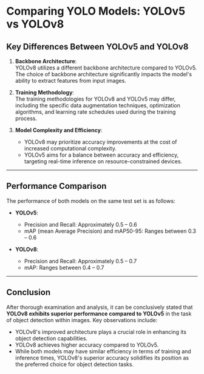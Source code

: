 # Comparing YOLO Models: YOLOv5 vs YOLOv8

## Key Differences Between YOLOv5 and YOLOv8

1. **Backbone Architecture**:  
   YOLOv8 utilizes a different backbone architecture compared to YOLOv5. The choice of backbone architecture significantly impacts the model's ability to extract features from input images.

2. **Training Methodology**:  
   The training methodologies for YOLOv8 and YOLOv5 may differ, including the specific data augmentation techniques, optimization algorithms, and learning rate schedules used during the training process.

3. **Model Complexity and Efficiency**:  
   - YOLOv8 may prioritize accuracy improvements at the cost of increased computational complexity.  
   - YOLOv5 aims for a balance between accuracy and efficiency, targeting real-time inference on resource-constrained devices.

---

## Performance Comparison

The performance of both models on the same test set is as follows:

- **YOLOv5**:
  - Precision and Recall: Approximately 0.5 – 0.6  
  - mAP (mean Average Precision) and mAP50-95: Ranges between 0.3 – 0.6  

- **YOLOv8**:
  - Precision and Recall: Approximately 0.5 – 0.7  
  - mAP: Ranges between 0.4 – 0.7  

---

## Conclusion

After thorough examination and analysis, it can be conclusively stated that **YOLOv8 exhibits superior performance compared to YOLOv5** in the task of object detection within images. Key observations include:

- YOLOv8's improved architecture plays a crucial role in enhancing its object detection capabilities.
- YOLOv8 achieves higher accuracy compared to YOLOv5.
- While both models may have similar efficiency in terms of training and inference times, YOLOv8's superior accuracy solidifies its position as the preferred choice for object detection tasks.
